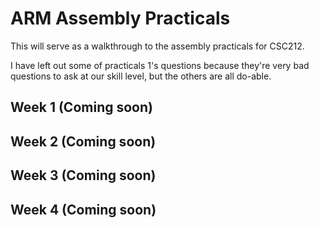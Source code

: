 # ARM Assembly Practicals

This will serve as a walkthrough to the assembly practicals for CSC212.

I have left out some of practicals 1's questions because they're very bad questions to ask at our skill level, but the others are all do-able. 

## Week 1 (Coming soon)

## Week 2 (Coming soon)

## Week 3 (Coming soon)

## Week 4 (Coming soon)

